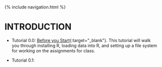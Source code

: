 {% include navigation.html %}


# INTRODUCTION

- Tutorial 0.0: [Before you Start](/before-you-start.html){:target="_blank"}. This tutorial will walk you through installing R, loading data into R, and setting up a file system for working on the assignments for class.

- Tutorial 0.1: 


